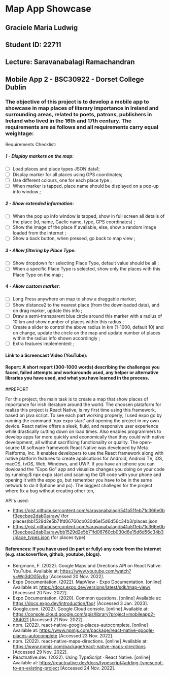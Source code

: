 # Map App Showcase
## Graciele Maria Ludwig
## Student ID: 22711
## Lecture: Saravanabalagi Ramachandran
## Mobile App 2 - BSC30922 - Dorset College Dublin
### The objective of this project is to develop a mobile app to showcase in map places of literary importance in Ireland and surrounding areas, related to poets, patrons, publishers in Ireland who lived in the 16th and 17th century. The requirements are as follows and all requirements carry equal weightage:
Requirements Checklist:
##### 1 - Display markers on the map:
 - [ ] Load places and place types JSON data1;
 - [ ] Display marker for all places using GPS coordinates;
 - [ ] Use different colours, one for each place type ;
 - [ ]  When marker is tapped, place name should be displayed on a pop-up info window ;
##### 2 - Show extended information:
 - [ ]  When the pop up info window is tapped, show in full screen all details of the place (id, name, Gaelic name, type, GPS coordinates) ;
 - [ ] Show the image of the place if available, else, show a random image loaded from the internet ;
 - [ ] Show a back button, when pressed, go back to map view ;
##### 3 - Allow filtering by Place Type:
 - [ ]  Show dropdown for selecting Place Type, default value should be all ;
 - [ ] When a specific Place Type is selected, show only the places with this Place Type on the map ;
##### 4 - Allow custom marker:
 - [ ] Long Press anywhere on map to show a draggable marker;
 - [ ] Show distance2 to the nearest place (from the downloaded data), and on drag marker, update this info ;
 - [ ] Draw a semi-transparent blue circle around this marker with a radius of 10 km and show number of places within this radius ;
 - [ ] Create a slider to control the above radius in km (1-1000, default 10) and on change, update the circle on the map and update number of places within the radius info shown accordingly ;
 - [ ] Extra features implemented:
 ;
#### Link to a Screencast Video (YouTube):

#### Report: A short report (300-1000 words) describing the challenges you faced, failed attempts and workarounds used, any helper or alternative libraries you have used, and what you have learned in the process.
##REPORT

For this project, the main task is to create a map that show places of importance for irish literature around the world.
The choosen plataform for realize this project is React Native, is my first time using this framework, based on java script.
To see each part working properly, I used expo go by running the command 'npx expo start' and opening the project in my own device.
React native offers a sleek, fluid, and responsive user experience while drastically cutting down on load times.
Also enables programmers to develop apps far more quickly and economically than they could with native development, all without sacrificing functionality or quality.
The open-source UI software framework React Native was developed by Meta Platforms, Inc. It enables developers to use the React framework along with
 native platform features to create applications for Android, Android TV, iOS, macOS, tvOS, Web, Windows, and UWP.
If you have an iphone you can dowloand the "Expo Go" app and visualize changes you doing 
on your code by running:$ npx expo start and scaning the QR code with your phone and opening it with the expo go, but remember you have to be in the same network to do it (Iphone and pc).
The biggest challeges for the project where fix a bug without creating other ten, 


API's used:
- https://gist.githubusercontent.com/saravanabalagi/541a511eb71c366e0bf3eecbee2dab0a/raw/ (for places)bb1529d2e5b71fd06760cb030d6e15d6d56c34b3/places.json
- https://gist.githubusercontent.com/saravanabalagi/541a511eb71c366e0bf3eecbee2dab0a/raw/bb1529d2e5b71fd06760cb030d6e15d6d56c34b3/place_types.json (for places type)

#### References: If you have used (in part or fully) any code from the internet (e.g. stackoverflow, github, youtube, blogs).

- Bergmann, F. (2022). Google Maps and Directions API on React Native. YouTube. Available at: https://www.youtube.com/watch?v=Wq3dO05jv6o [Accessed 20 Nov. 2022].<br />
- Expo Documentation. (2022). MapView - Expo Documentation. [online] Available at: https://docs.expo.dev/versions/latest/sdk/map-view/ [Accessed 20 Nov. 2022]. <br />
- Expo Documentation. (2020). Common questions. [online] Available at: https://docs.expo.dev/introduction/faq/ [Accessed 3 Jan. 2023].<br />
- Google.com. (2022). Google Cloud console. [online] Available at: https://console.cloud.google.com/apis/library?project=mobileapp2-364021 [Accessed 21 Nov. 2022]. <br />
- npm. (2022). react-native-google-places-autocomplete. [online] Available at: https://www.npmjs.com/package/react-native-google-places-autocomplete [Accessed 23 Nov. 2022].<br />
- npm. (2022). react-native-maps-directions. [online] Available at: https://www.npmjs.com/package/react-native-maps-directions [Accessed 29 Nov. 2022]. <br />
- Reactnative.dev. (2022). Using TypeScript · React Native. [online] Available at: https://reactnative.dev/docs/typescript#adding-typescript-to-an-existing-project [Accessed 24 Nov. 2022].<br />


‌
